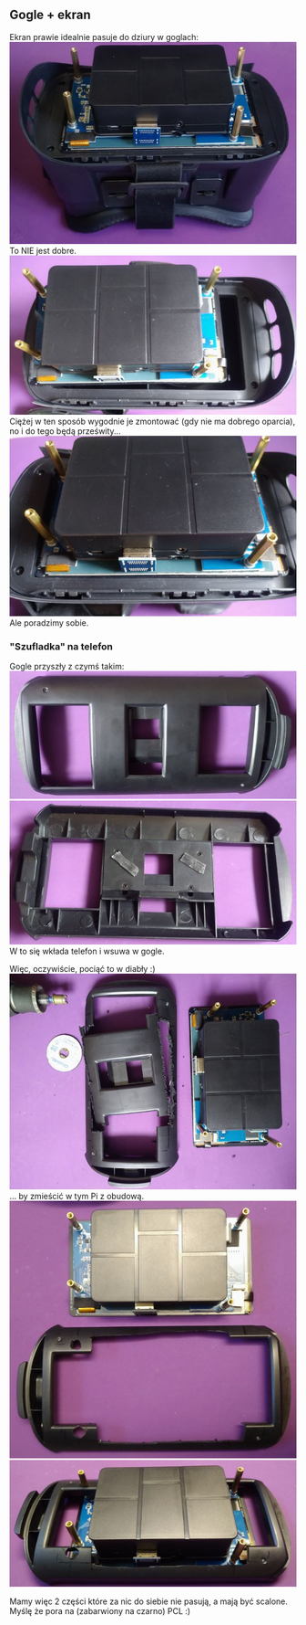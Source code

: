 
## Gogle + ekran
Ekran prawie idealnie pasuje do dziury w goglach:<br>
![zestaw](_pics/set02.jpg)<br>
To NIE jest dobre.<br>
![zestaw](_pics/set03.jpg)<br>
Ciężej w ten sposób wygodnie je zmontować (gdy nie ma dobrego oparcia), no i do tego będą prześwity...<br>
![zestaw](_pics/set04.jpg)<br>
Ale poradzimy sobie.


### "Szufladka" na telefon
Gogle przyszły z czymś takim:<br>
![zestaw](_pics/szufladka02.jpg)<br>
![zestaw](_pics/szufladka01.jpg)<br>
W to się wkłada telefon i wsuwa w gogle.

Więc, oczywiście, pociąć to w diabły :)<br>
![zestaw](_pics/szufladka_cut01.jpg)<br>
... by zmieścić w tym Pi z obudową.<br>
![zestaw](_pics/szufladka_cut02.jpg)<br>
![zestaw](_pics/szufladka_cut03.jpg)<br>

Mamy więc 2 części które za nic do siebie nie pasują, a mają być scalone.<br>
Myślę że pora na (zabarwiony na czarno) PCL :)<br>
